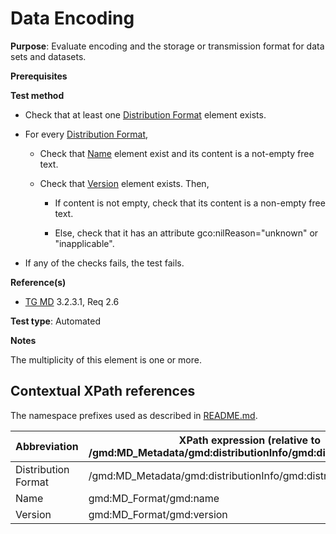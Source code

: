 # Data Encoding

**Purpose**: Evaluate encoding and the storage or transmission format for data sets and datasets.

**Prerequisites**

**Test method**

* Check that at least one [Distribution Format](#distributionFormat) element exists.

* For every [Distribution Format](#distributionFormat),

    * Check that [Name](#name) element exist and its content is a not-empty free text.

    * Check that [Version](#version) element exists. Then,

        * If content is not empty, check that its content is a non-empty free text.

        * Else, check that it has an attribute gco:nilReason="unknown" or "inapplicable".

* If any of the checks fails, the test fails.

**Reference(s)**	 
* [TG MD](./README.md#ref_TG_MD) 3.2.3.1, Req 2.6

**Test type**: Automated

**Notes**

The multiplicity of this element is one or more.

## Contextual XPath references

The namespace prefixes used as described in [README.md](./README.md#namespaces).

Abbreviation                                   |  XPath expression (relative to /gmd:MD_Metadata/gmd:distributionInfo/gmd:distributionFormat)
-----------------------------------------------| ------------------------------------------------------------------
<a name="distributionFormat"></a> Distribution Format | /gmd:MD_Metadata/gmd:distributionInfo/gmd:distributionFormat
<a name="name"></a> Name | gmd:MD_Format/gmd:name
<a name="version"></a> Version | gmd:MD_Format/gmd:version
